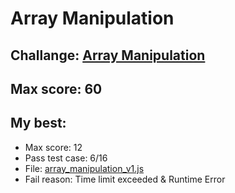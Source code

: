# Array Manipulation

## Challange: [Array Manipulation](https://www.hackerrank.com/challenges/crush/problem)
## Max score: 60
## My best:
- Max score: 12
- Pass test case: 6/16
- File: [array_manipulation_v1.js](https://github.com/reader00/HackerRank-Solutions/blob/master/Problem%20Solving/Hard/half-done/array_manipulation/Python/array_manipulation_v1.py)
- Fail reason: Time limit exceeded & Runtime Error
